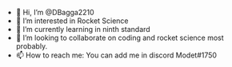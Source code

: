 - 👋 Hi, I’m @DBagga2210
- 👀 I’m interested in Rocket Science
- 🌱 I’m currently learning in ninth standard
- 💞️ I’m looking to collaborate on coding and rocket science most probably.
- 📫 How to reach me: You can add me in discord Modet#1750

<!---
DBagga2210/DBagga2210 is a ✨ special ✨ repository because its `README.md` (this file) appears on your GitHub profile.
You can click the Preview link to take a look at your changes.
--->
